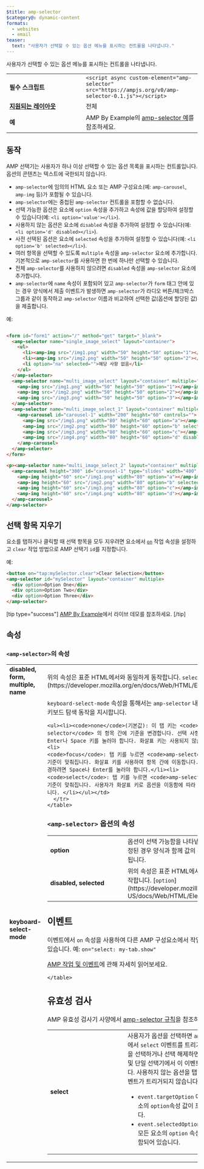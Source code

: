 ```yaml
---
$title: amp-selector
$category@: dynamic-content
formats:
  - websites
  - email
teaser:
  text: "사용자가 선택할 수 있는 옵션 메뉴를 표시하는 컨트롤을 나타냅니다."
---
```



<!--
       Copyright 2016 The AMP HTML Authors. All Rights Reserved.

       Licensed under the Apache License, Version 2.0 (the "License");
     you may not use this file except in compliance with the License.
     You may obtain a copy of the License at

     http://www.apache.org/licenses/LICENSE-2.0

     Unless required by applicable law or agreed to in writing, software
     distributed under the License is distributed on an "AS-IS" BASIS,
     WITHOUT WARRANTIES OR CONDITIONS OF ANY KIND, either express or implied.
     See the License for the specific language governing permissions and
     limitations under the License.
-->



사용자가 선택할 수 있는 옵션 메뉴를 표시하는 컨트롤을 나타냅니다.

<table>
  <tr>
    <td class="col-fourty" width="40%"><strong>필수 스크립트</strong></td>
      <td><code>&lt;script async custom-element="amp-selector" src="https://ampjs.org/v0/amp-selector-0.1.js">&lt;/script></code></td>
  </tr>
  <tr>
    <td class="col-fourty"><strong><a href="../../../documentation/guides-and-tutorials/develop/style_and_layout/control_layout.md">지원되는 레이아웃</a></strong></td>
    <td>전체</td>
  </tr>
  <tr>
    <td class="col-fourty"><strong>예</strong></td>
    <td>AMP By Example의 <a href="https://ampbyexample.com/components/amp-selector/">amp-selector 예</a>를 참조하세요.</td>
  </tr>
</table>


## 동작 <a name="behavior"></a>

AMP 선택기는 사용자가 하나 이상 선택할 수 있는 옵션 목록을 표시하는 컨트롤입니다. 옵션의 콘텐츠는 텍스트에 국한되지 않습니다.

* `amp-selector`에 임의의 HTML 요소 또는 AMP 구성요소(예: `amp-carousel`, `amp-img` 등)가 포함될 수 있습니다.
* `amp-selector`에는 중첩된 `amp-selector` 컨트롤을 포함할 수 없습니다.
* 선택 가능한 옵션은 요소에 `option` 속성을 추가하고 속성에 값을 할당하여 설정할 수 있습니다(예: `<li option='value'></li>`).
* 사용하지 않는 옵션은 요소에 `disabled` 속성을 추가하여 설정할 수 있습니다(예: `<li option='d' disabled></li>`).
* 사전 선택된 옵션은 요소에 `selected` 속성을 추가하여 설정할 수 있습니다(예: `<li option='b' selected></li>`).
* 여러 항목을 선택할 수 있도록 `multiple` 속성을 `amp-selector` 요소에 추가합니다.  기본적으로 `amp-selector`를 사용하면 한 번에 하나만 선택할 수 있습니다.
* 전체 `amp-selector`를 사용하지 않으려면 `disabled` 속성을 `amp-selector` 요소에 추가합니다.
* `amp-selector`에 `name` 속성이 포함되어 있고 `amp-selector`가 `form` 태그 안에 있는 경우 양식에서 제출 이벤트가 발생하면 `amp-selector`가 라디오 버튼/체크박스 그룹과 같이 동작하고 `amp-selector` 이름과 비교하여 선택한 값(옵션에 할당된 값)을 제출합니다.

예:

```html

<form id="form1" action="/" method="get" target="_blank">
  <amp-selector name="single_image_select" layout="container">
    <ul>
      <li><amp-img src="/img1.png" width="50" height="50" option="1"></amp-img></li>
      <li><amp-img src="/img2.png" width="50" height="50" option="2"></amp-img></li>
      <li option="na" selected="">해당 사항 없음</li>
    </ul>
  </amp-selector>
  <amp-selector name="multi_image_select" layout="container" multiple="">
    <amp-img src="/img1.png" width="50" height="50" option="1"></amp-img>
    <amp-img src="/img2.png" width="50" height="50" option="2"></amp-img>
    <amp-img src="/img3.png" width="50" height="50" option="3"></amp-img>
  </amp-selector>
  <amp-selector name="multi_image_select_1" layout="container" multiple="">
    <amp-carousel id="carousel-1" width="200" height="60" controls="">
      <amp-img src="/img1.png" width="80" height="60" option="a"></amp-img>
      <amp-img src="/img2.png" width="80" height="60" option="b" selected=""></amp-img>
      <amp-img src="/img3.png" width="80" height="60" option="c"></amp-img>
      <amp-img src="/img4.png" width="80" height="60" option="d" disabled=""></amp-img>
    </amp-carousel>
  </amp-selector>
</form>

<p><amp-selector name="multi_image_select_2" layout="container" multiple="" form="form1">
  <amp-carousel height="300" id="carousel-1" type="slides" width="400" controls="">
    <amp-img height="60" src="/img1.png" width="80" option="a"></amp-img>
    <amp-img height="60" src="/img2.png" width="80" option="b" selected=""></amp-img>
    <amp-img height="60" src="/img3.png" width="80" option="c"></amp-img>
    <amp-img height="60" src="/img4.png" width="80" option="d"></amp-img>
  </amp-carousel>
</amp-selector>
```

## 선택 항목 지우기 <a name="clearing-selections"></a>

요소를 탭하거나 클릭할 때 선택 항목을 모두 지우려면 요소에서 [`on`](../../../documentation/guides-and-tutorials/learn/amp-actions-and-events.md) 작업 속성을 설정하고 `clear` 작업 방법으로 AMP 선택기 `id`를 지정합니다.

예:

```html
<button on="tap:mySelector.clear">Clear Selection</button>
<amp-selector id="mySelector" layout="container" multiple>
  <div option>Option One</div>
  <div option>Option Two</div>
  <div option>Option Three</div>
</amp-selector>
```

[tip type="success"]
[AMP By Example](https://ampbyexample.com/components/amp-selector/)에서 라이브 데모를 참조하세요.
[/tip]

## 속성 <a name="attributes"></a>

### `<amp-selector>`의 속성 <a name="attributes-on-"></a>

<table>
  <tr>
    <td width="40%"><strong>disabled, form, multiple, name</strong></td>
    <td>위의 속성은 표준 HTML에서와 동일하게 동작합니다. <code>select</code> [](https://developer.mozilla.org/en/docs/Web/HTML/Element/select).</td>
  </tr>
  <tr>
    <td width="40%"><strong>keyboard-select-mode</strong></td>
    <td><code>keyboard-select-mode</code> 속성을 통해서는 <code>amp-selector</code> 내부에 있는 옵션의 키보드 탐색 동작을 지시합니다.

    <ul><li><code>none</code>(기본값): 이 탭 키는 <code>amp-selector</code> 의 항목 간에 기준을 변경합니다. 선택 사항을 변경하려면 Enter나 Space 키를 눌러야 합니다. 화살표 키는 사용되지 않습니다. </li><li>
    <code>focus</code>: 탭 키를 누르면 <code>amp-selector</code> 에 기준이 맞춰집니다. 화살표 키를 사용하여 항목 간에 이동합니다. 선택 사항을 변경하려면 Space나 Enter를 눌러야 합니다.</li><li>
    <code>select</code>: 탭 키를 누르면 <code>amp-selector</code> 에 기준이 맞춰집니다. 사용자가 화살표 키로 옵션을 이동함에 따라 선택사항이 변경됩니다. </li></ul></td>
      </tr>
    </table>

### `<amp-selector>` 옵션의 속성 <a name="attributes-on--options"></a>

<table>
  <tr>
    <td width="40%"><strong>option</strong></td>
    <td>옵션이 선택 가능함을 나타냅니다.  값이 지정된 경우 양식과 함께 값의 콘텐츠가 제출됩니다.</td>
  </tr>
  <tr>
    <td width="40%"><strong>disabled, selected</strong></td>
    <td>위의 속성은 표준 HTML에서와 동일하게 동작합니다. [<code>option</code>](https://developer.mozilla.org/en-US/docs/Web/HTML/Element/option).</td>
  </tr>
</table>

## 이벤트 <a name="events"></a>

이벤트에서 `on` 속성을 사용하여 다른 AMP 구성요소에서 작업을 트리거할 수 있습니다.
예: `on="select: my-tab.show"`

[AMP 작업 및 이벤트](../../../documentation/guides-and-tutorials/learn/amp-actions-and-events.md)에 관해 자세히 읽어보세요.

<table>
  <tr>
    <td width="40%"><strong>select</strong></td>
    <td>사용자가 옵션을 선택하면 <code>amp-selector</code> 에서 <code>select</code> 이벤트를 트리거합니다.
        옵션을 선택하거나 선택 해제하면 다중 선택기 및 단일 선택기에서 이 이벤트를 실행합니다.
        사용하지 않는 옵션을 탭하면 <code>select</code> 이벤트가 트리거되지 않습니다.
        <ul>
        <li>
          <code>event.targetOption</code> 에는 선택한 요소의 <code>option</code>속성 값이 포함되어 있습니다.</li>
          <li>
            <code>event.selectedOptions</code> 에는 선택한 모든 요소의 <code>option</code> 속성 값 배열이 포함되어 있습니다.
          </li>
        </ul></td>
      </tr>

    </table>

## 유효성 검사 <a name="validation"></a>

AMP 유효성 검사기 사양에서 [amp-selector 규칙](https://github.com/ampproject/amphtml/blob/main/extensions/amp-selector/validator-amp-selector.protoascii)을 참조하세요.
